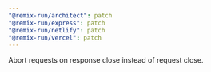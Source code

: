 ```yaml
---
"@remix-run/architect": patch
"@remix-run/express": patch
"@remix-run/netlify": patch
"@remix-run/vercel": patch
---
```


Abort requests on response close instead of request close.
